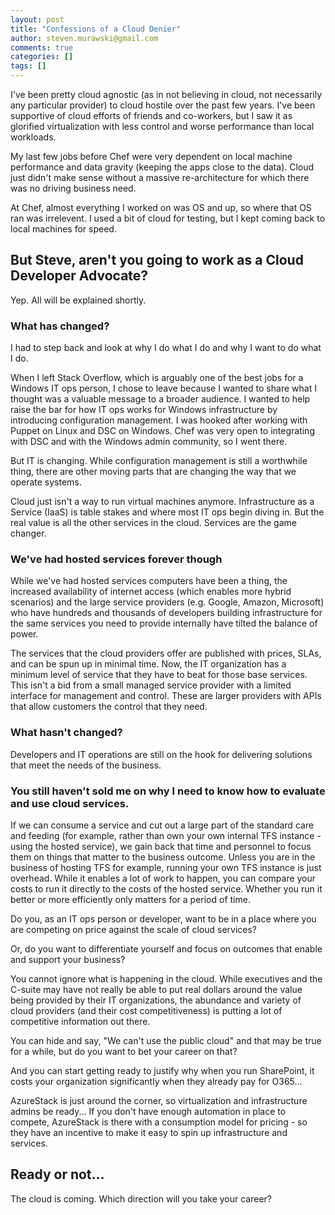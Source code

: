 ```yaml
---
layout: post
title: "Confessions of a Cloud Denier"
author: steven.murawski@gmail.com
comments: true
categories: []
tags: []
---
```


I've been pretty cloud agnostic (as in not believing in cloud, not necessarily any particular provider) to cloud hostile over the past few years.  I've been supportive of cloud efforts of friends and co-workers, but I saw it as glorified virtualization with less control and worse performance than local workloads.

My last few jobs before Chef were very dependent on local machine performance and data gravity (keeping the apps close to the data).  Cloud just didn't make sense without a massive re-architecture for which there was no driving business need.

At Chef, almost everything I worked on was OS and up, so where that OS ran was irrelevent.  I used a bit of cloud for testing, but I kept coming back to local machines for speed.

## But Steve, aren't you going to work as a Cloud Developer Advocate?

Yep.  All will be explained shortly.

### What has changed?

I had to step back and look at why I do what I do and why I want to do what I do.

When I left Stack Overflow, which is arguably one of the best jobs for a Windows IT ops person, I chose to leave because I wanted to share what I thought was a valuable message to a broader audience.  I wanted to help raise the bar for how IT ops works for Windows infrastructure by introducing configuration management.  I was hooked after working with Puppet on Linux and DSC on Windows.  Chef was very open to integrating with DSC and with the Windows admin community, so I went there.

But IT is changing.  While configuration management is still a worthwhile thing, there are other moving parts that are changing the way that we operate systems.

Cloud just isn't a way to run virtual machines anymore.  Infrastructure as a Service (IaaS) is table stakes and where most IT ops begin diving in.  But the real value is all the other services in the cloud.  Services are the game changer.

### We've had hosted services forever though

While we've had hosted services computers have been a thing, the increased availability of internet access (which enables more hybrid scenarios) and the large service providers (e.g. Google, Amazon, Microsoft) who have hundreds and thousands of developers building infrastructure for the same services you need to provide internally have tilted the balance of power.

The services that the cloud providers offer are published with prices, SLAs, and can be spun up in minimal time.  Now, the IT organization has a minimum level of service that they have to beat for those base services.  This isn't a bid from a small managed service provider with a limited interface for management and control.  These are larger providers with APIs that allow customers the control that they need.

### What hasn't changed?

Developers and IT operations are still on the hook for delivering solutions that meet the needs of the business.

### You still haven't sold me on why I need to know how to evaluate and use cloud services.

If we can consume a service and cut out a large part of the standard care and feeding (for example, rather than own your own internal TFS instance - using the hosted service), we gain back that time and personnel to focus them on things that matter to the business outcome.  Unless you are in the business of hosting TFS for example, running your own TFS instance is just overhead.  While it enables a lot of work to happen, you can compare your costs to run it directly to the costs of the hosted service.  Whether you run it better or more efficiently only matters for a period of time.

Do you, as an IT ops person or developer, want to be in a place where you are competing on price against the scale of cloud services?

Or, do you want to differentiate yourself and focus on outcomes that enable and support your business?

You cannot ignore what is happening in the cloud.  While executives and the C-suite may have not really be able to put real dollars around the value being provided by their IT organizations, the abundance and variety of cloud providers (and their cost competitiveness) is putting a lot of competitive information out there.

You can hide and say, "We can't use the public cloud" and that may be true for a while, but do you want to bet your career on that?

And you can start getting ready to justify why when you run SharePoint, it costs your organization significantly when they already pay for O365...

AzureStack is just around the corner, so virtualization and infrastructure admins be ready...  If you don't have enough automation in place to compete, AzureStack is there with a consumption model for pricing - so they have an incentive to make it easy to spin up infrastructure and services.

## Ready or not...

The cloud is coming.  Which direction will you take your career?
